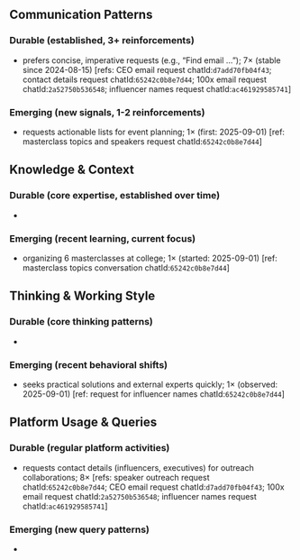 ## Communication Patterns
### Durable (established, 3+ reinforcements)
- prefers concise, imperative requests (e.g., “Find email …”); 7× (stable since 2024-08-15) [refs: CEO email request chatId:`d7add70fb04f43`; contact details request chatId:`65242c0b8e7d44`; 100x email request chatId:`2a52750b536548`; influencer names request chatId:`ac461929585741`]

### Emerging (new signals, 1-2 reinforcements)
- requests actionable lists for event planning; 1× (first: 2025-09-01) [ref: masterclass topics and speakers request chatId:`65242c0b8e7d44`]

## Knowledge & Context
### Durable (core expertise, established over time)
-

### Emerging (recent learning, current focus)
- organizing 6 masterclasses at college; 1× (started: 2025-09-01) [ref: masterclass topics conversation chatId:`65242c0b8e7d44`]

## Thinking & Working Style
### Durable (core thinking patterns)
-

### Emerging (recent behavioral shifts)
- seeks practical solutions and external experts quickly; 1× (observed: 2025-09-01) [ref: request for influencer names chatId:`65242c0b8e7d44`]

## Platform Usage & Queries
### Durable (regular platform activities)
- requests contact details (influencers, executives) for outreach collaborations; 8× [refs: speaker outreach request chatId:`65242c0b8e7d44`; CEO email request chatId:`d7add70fb04f43`; 100x email request chatId:`2a52750b536548`; influencer names request chatId:`ac461929585741`]

### Emerging (new query patterns)
-